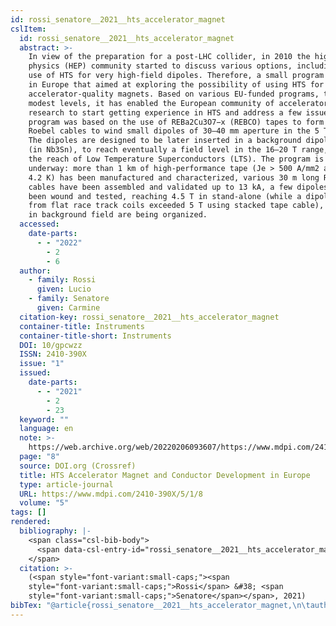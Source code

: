 ```yaml
---
id: rossi_senatore__2021__hts_accelerator_magnet
cslItem:
  id: rossi_senatore__2021__hts_accelerator_magnet
  abstract: >-
    In view of the preparation for a post-LHC collider, in 2010 the high-energy
    physics (HEP) community started to discuss various options, including the
    use of HTS for very high-field dipoles. Therefore, a small program was begun
    in Europe that aimed at exploring the possibility of using HTS for
    accelerator-quality magnets. Based on various EU-funded programs, though at
    modest levels, it has enabled the European community of accelerator magnet
    research to start getting experience in HTS and address a few issues. The
    program was based on the use of REBa2Cu3O7−x (REBCO) tapes to form 10 kA
    Roebel cables to wind small dipoles of 30–40 mm aperture in the 5 T range.
    The dipoles are designed to be later inserted in a background dipole field
    (in Nb3Sn), to reach eventually a field level in the 16–20 T range, beyond
    the reach of Low Temperature Superconductors (LTS). The program is currently
    underway: more than 1 km of high-performance tape (Je > 500 A/mm2 at 20 T,
    4.2 K) has been manufactured and characterized, various 30 m long Roebel
    cables have been assembled and validated up to 13 kA, a few dipoles have
    been wound and tested, reaching 4.5 T in stand-alone (while a dipole made
    from flat race track coils exceeded 5 T using stacked tape cable), and tests
    in background field are being organized.
  accessed:
    date-parts:
      - - "2022"
        - 2
        - 6
  author:
    - family: Rossi
      given: Lucio
    - family: Senatore
      given: Carmine
  citation-key: rossi_senatore__2021__hts_accelerator_magnet
  container-title: Instruments
  container-title-short: Instruments
  DOI: 10/gpcwzz
  ISSN: 2410-390X
  issue: "1"
  issued:
    date-parts:
      - - "2021"
        - 2
        - 23
  keyword: ""
  language: en
  note: >-
    https://web.archive.org/web/20220206093607/https://www.mdpi.com/2410-390X/5/1/8
  page: "8"
  source: DOI.org (Crossref)
  title: HTS Accelerator Magnet and Conductor Development in Europe
  type: article-journal
  URL: https://www.mdpi.com/2410-390X/5/1/8
  volume: "5"
tags: []
rendered:
  bibliography: |-
    <span class="csl-bib-body">
      <span data-csl-entry-id="rossi_senatore__2021__hts_accelerator_magnet" class="csl-entry"><span class='author-bib'>Rossi, &#38; Senatore, C.</span>. <span class='date-bib'>(2021)</span>. <span class='title'><b>HTS Accelerator Magnet and Conductor Development in Europe</b></span>. <i>Instruments</i>, <i>5</i>(1), 8. <span class='URL'><a href='https://doi.org/10/gpcwzz'>LINK</a></span></span>
    </span>
  citation: >-
    (<span style="font-variant:small-caps;"><span
    style="font-variant:small-caps;">Rossi</span> &#38; <span
    style="font-variant:small-caps;">Senatore</span></span>, 2021)
bibTex: "@article{rossi_senatore__2021__hts_accelerator_magnet,\n\tauthor = {Rossi, Lucio and Senatore, Carmine},\n\tjournal = {Instruments},\n\tdoi = {10/gpcwzz},\n\tissn = {2410-390X},\n\tnumber = {1},\n\tyear = {2021},\n\tmonth = {feb 23},\n\tnote = {https://web.archive.org/web/20220206093607/https://www.mdpi.com/2410-390X/5/1/8},\n\tpages = {8},\n\ttitle = {HTS {Accelerator} {Magnet} and {Conductor} {Development} in {Europe}},\n\turl = {https://www.mdpi.com/2410-390X/5/1/8},\n\thowpublished = {https://www.mdpi.com/2410-390X/5/1/8},\n\tvolume = {5},\n}\n\n"
---
```

